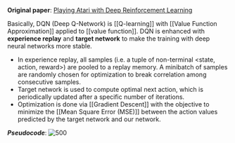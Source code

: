 **Original paper**: [Playing Atari with Deep Reinforcement Learning](https://arxiv.org/abs/1312.5602)

Basically, DQN (Deep Q-Network) is [[Q-learning]] with [[Value Function Approximation]] applied to [[value function]]. DQN is enhanced with **experience replay** and **target network** to make the training with deep neural networks more stable.
- In experience replay, all samples (i.e. a tuple of non-terminal <state, action, reward>) are pooled to a replay memory. A minibatch of samples are randomly chosen for optimization to break correlation among consecutive samples.
- Target network is used to compute optimal next action, which is periodically updated after a specific number of iterations.
- Optimization is done via [[Gradient Descent]] with the objective to minimize the [[Mean Square Error (MSE)]] between the action values predicted by the target network and our network.

***Pseudocode***:
![500](DQN.PNG)
